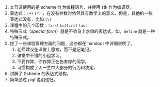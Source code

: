 1. 本节课使用的是 scheme 作为编程语言，并使用 stk 作为编译器。
2. 表达式：`(+)` `(*)` ，在没有参数时依然具有数学上的意义。但是，其他的一些表达式没有，比如 `(\)`
3. 课程中的几个函数：`first` `butfirst` `last`
4. 特殊形式（_special form_）就是不会马上求值的表达式。如，`define` 就是一种特殊形式。
5. 提了一些课程管理方面的问题，这些都在 handout 中详细说明了。
	1. 老师建议在课堂上思考，而不是记笔记。
	2. 课堂中不错的小组学习。
	3. 不要作弊，你作弊正在伤害你的同学。
	4. 习惯构成了人一生中大部分的行为和决定。
6. 讲解了 Scheme 的表达式结构。 
7. 简单通过 pigl 说明递归。